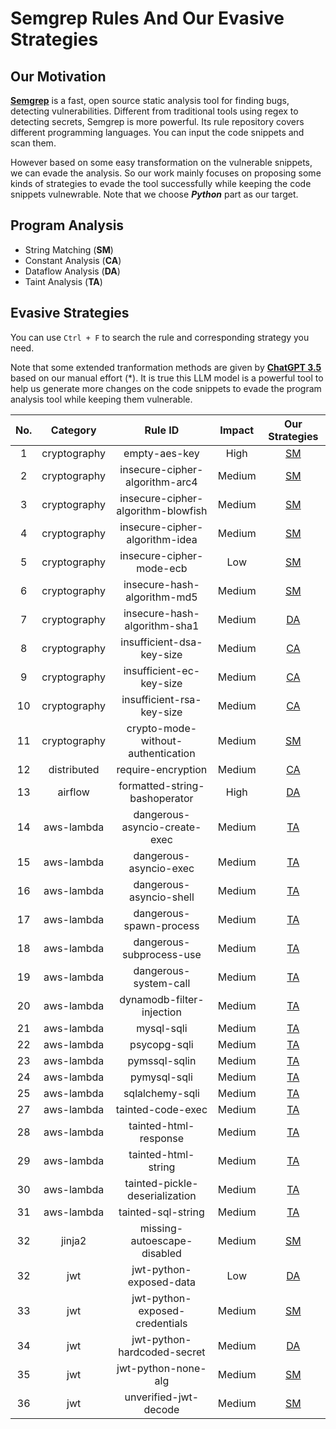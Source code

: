 # Semgrep Rules And Our Evasive Strategies
## Our Motivation
[**Semgrep**](https://semgrep.dev/) is a fast, open source static analysis tool for finding bugs, detecting vulnerabilities. Different from traditional tools using regex to detecting secrets, Semgrep is more powerful. Its rule repository covers different programming languages. You can input the code snippets and scan them.

However based on some easy transformation on the vulnerable snippets, we can evade the analysis. So our work mainly focuses on proposing some kinds of strategies to evade the tool successfully while keeping the code snippets vulnewrable. Note that we choose _**Python**_ part as our target.

## Program Analysis
- String Matching (**SM**)
- Constant Analysis (**CA**)
- Dataflow Analysis (**DA**)
- Taint Analysis (**TA**)

## Evasive Strategies
You can use `Ctrl + F` to search the rule and corresponding strategy you need. 

Note that some extended tranformation methods are given by [**ChatGPT 3.5**](https://chat.openai.com/) based on our manual effort (*). It is true this LLM model is a powerful tool to help us generate more changes on the code snippets to evade the program analysis tool while keeping them vulnerable.

| **No.** | **Category** | **Rule ID** | **Impact** | **Our Strategies** |
|:-------:|:------------:|:------------:|:----------:|:------------------:|
|   1     | cryptography | empty-aes-key | High | [SM](./cryptography/empty-aes-key.md) |
|   2     | cryptography | insecure-cipher-algorithm-arc4 | Medium | [SM](./cryptography/insecure-cipher-algorithm-arc4.md) |
|   3     | cryptography | insecure-cipher-algorithm-blowfish | Medium | [SM](./cryptography/insecure-cipher-algorithm-blowfish.md) |
|   4     | cryptography | insecure-cipher-algorithm-idea | Medium | [SM](./cryptography/insecure-cipher-algorithm-idea.md) |
|   5     | cryptography | insecure-cipher-mode-ecb | Low | [SM](./cryptography/insecure-cipher-mode-ecb.md) |
|   6     | cryptography | insecure-hash-algorithm-md5 | Medium | [SM](./cryptography/insecure-hash-algorithm-md5.md) |
|   7     | cryptography | insecure-hash-algorithm-sha1 | Medium | [DA](./cryptography/insecure-hash-algorithm-sha1.md) |
|   8     | cryptography | insufficient-dsa-key-size | Medium | [CA](./cryptography/insufficient-dsa-key-size.md) |
|   9     | cryptography | insufficient-ec-key-size | Medium | [CA](./cryptography/insufficient-ec-key-size.md) |
|   10    | cryptography | insufficient-rsa-key-size | Medium | [CA](./cryptography/insufficient-rsa-key-size.md) |
|   11    | cryptography | crypto-mode-without-authentication | Medium | [SM](./cryptography/crypto-mode-without-authentication.md) |
|   12    | distributed | require-encryption | Medium | [CA](./distributed/require-encryption.md) |
|   13    | airflow | formatted-string-bashoperator | High | [DA](./airflow/formatted-string-bashoperator.md) |
|   14    | aws-lambda | dangerous-asyncio-create-exec | Medium | [TA](./aws-lambda/dangerous-asyncio-create-exec.md) |
|   15    | aws-lambda | dangerous-asyncio-exec | Medium | [TA](./aws-lambda/dangerous-asyncio-exec.md) |
|   16    | aws-lambda | dangerous-asyncio-shell | Medium | [TA](./aws-lambda/dangerous-asyncio-shell.md) |
|   17    | aws-lambda | dangerous-spawn-process | Medium | [TA](./aws-lambda/dangerous-spawn-process.md) |
|   18    | aws-lambda | dangerous-subprocess-use | Medium | [TA](./aws-lambda/dangerous-subprocess-use.md) |
|   19    | aws-lambda | dangerous-system-call | Medium | [TA](./aws-lambda/dangerous-system-call.md) |
|   20    | aws-lambda | dynamodb-filter-injection | Medium | [TA](./aws-lambda/dynamodb-filter-injection.md) |
|   21    | aws-lambda | mysql-sqli | Medium | [TA](./aws-lambda/mysql-sqli.md) |
|   22    | aws-lambda | psycopg-sqli | Medium | [TA](./aws-lambda/psycopg-sqli.md) |
|   23    | aws-lambda | pymssql-sqlin | Medium | [TA](./aws-lambda/pymssql-sqli.md) |
|   24    | aws-lambda | pymysql-sqli | Medium | [TA](./aws-lambda/pymysql-sqli.md) |
|   25    | aws-lambda | sqlalchemy-sqli | Medium | [TA](./aws-lambda/sqlalchemy-sqli.md) |
|   27    | aws-lambda | tainted-code-exec | Medium | [TA](./aws-lambda/tainted-code-exec.md) |
|   28    | aws-lambda | tainted-html-response | Medium | [TA](./aws-lambda/tainted-html-response.md) |
|   29    | aws-lambda | tainted-html-string | Medium | [TA](./aws-lambda/tainted-html-string.md) |
|   30    | aws-lambda | tainted-pickle-deserialization | Medium | [TA](./aws-lambda/tainted-pickle-deserialization.md) |
|   31    | aws-lambda | tainted-sql-string | Medium | [TA](./aws-lambda/tainted-sql-string.md) |
|   32    | jinja2 | missing-autoescape-disabled | Medium | [SM](./jinja2/missing-autoescape-disabled.md) |
|   32    | jwt | jwt-python-exposed-data | Low | [DA](./jwt/jwt-python-exposed-data.md) |
|   33    | jwt | jwt-python-exposed-credentials | Medium | [SM](./jwt/jwt-python-exposed-credentials.md) |
|   34    | jwt | jwt-python-hardcoded-secret | Medium | [DA](./jwt/jwt-python-hardcoded-secret.md) |
|   35    | jwt | jwt-python-none-alg | Medium | [SM](./jwt/jwt-python-none-alg.md) |
|   36    | jwt | unverified-jwt-decode | Medium | [SM](./jwt/unverified-jwt-decode.md) |

